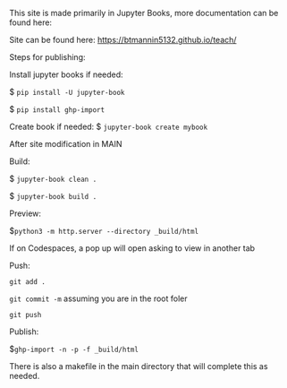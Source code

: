 

This site is made primarily in Jupyter Books, more documentation can be found here: 

Site can be found here: https://btmannin5132.github.io/teach/

Steps for publishing:

Install jupyter books if needed:

$ `pip install -U jupyter-book`

$ `pip install ghp-import`

Create book if needed:
$ `jupyter-book create mybook`

After site modification in MAIN

Build: 

$ `jupyter-book clean .`

$ `jupyter-book build .`

Preview:

$`python3 -m http.server --directory _build/html`

If on Codespaces, a pop up will open asking to view in another tab

Push:

`git add .`

`git commit -m` assuming you are in the root foler

`git push`

Publish:

$`ghp-import -n -p -f _build/html`

There is also a makefile in the main directory that will complete this as needed.
